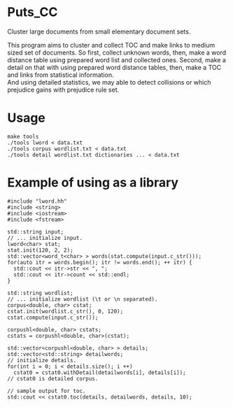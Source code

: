 # Puts_CC
Cluster large documents from small elementary document sets.

This program aims to cluster and collect TOC and make links to medium sized set of documents.
So first, collect unknown words, then, make a word distance table using prepared word list and collected ones.
Second, make a detail on that with using prepared word distance tables, then,
make a TOC and links from statistical information.  
And using detailed statistics, we may able to detect collisions or which prejudice gains with prejudice rule set.

# Usage
    make tools
    ./tools lword < data.txt
    ./tools corpus wordlist.txt < data.txt
    ./tools detail wordlist.txt dictionaries ... < data.txt

# Example of using as a library
    #include "lword.hh"
    #include <string>
    #include <iostream>
    #include <fstream>
    
    std::string input;
    // ... initialize input.
    lword<char> stat;
    stat.init(120, 2, 2);
    std::vector<word_t<char> > words(stat.compute(input.c_str()));
    for(auto itr = words.begin(); itr != words.end(); ++ itr) {
      std::cout << itr->str << ", ";
      std::cout << itr->count << std::endl;
    }
    
    std::string wordlist;
    // ... initialize wordlist (\t or \n separated).
    corpus<double, char> cstat;
    cstat.init(wordlist.c_str(), 0, 120);
    cstat.compute(input.c_str());
    
    corpushl<double, char> cstats;
    cstats = corpushl<double, char>(cstat);
    
    std::vector<corpushl<double, char> > details;
    std::vector<std::string> detailwords;
    // initialize details.
    for(int i = 0; i < details.size(); i ++)
      cstat0 = cstat0.withDetail(detailwords[i], details[i]);
    // cstat0 is detailed corpus.
    
    // sample output for toc.
    std::cout << cstat0.toc(details, detailwords, details, 10);
    
